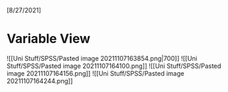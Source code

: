 [8/27/2021]
# Variable View
![[Uni Stuff/SPSS/Pasted image 20211107163854.png|700]]
![[Uni Stuff/SPSS/Pasted image 20211107164100.png]]
![[Uni Stuff/SPSS/Pasted image 20211107164156.png]]
![[Uni Stuff/SPSS/Pasted image 20211107164244.png]]